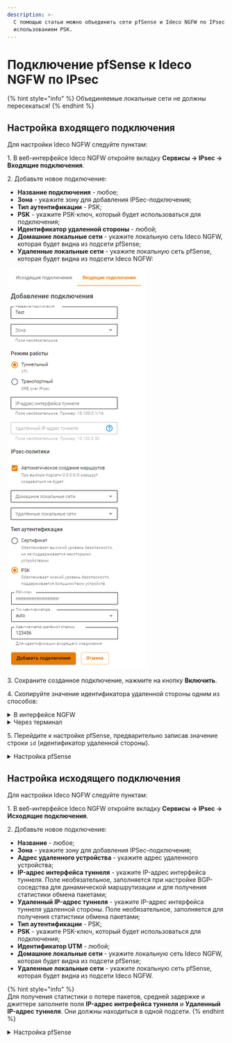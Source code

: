 ```yaml
---
description: >-
  С помощью статьи можно объединить сети pfSense и Ideco NGFW по IPsec с
  использованием PSK.
---
```


# Подключение pfSense к Ideco NGFW по IPsec

{% hint style="info" %}
Объединяемые локальные сети не должны пересекаться!
{% endhint %}

## Настройка входящего подключения

Для настройки Ideco NGFW следуйте пунктам:

1\. В веб-интерфейсе Ideco NGFW откройте вкладку **Сервисы -> IPsec -> Входящие подключения**.

2\. Добавьте новое подключение:

* **Название подключения** - любое;
* **Зона** - укажите зону для добавления IPSec-подключения;
* **Тип аутентификации** - PSK;
* **PSK** - укажите PSK-ключ, который будет использоваться для подключения;
* **Идентификатор удаленной стороны** - любой;
* **Домашние локальные сети** - укажите локальную сеть Ideco NGFW, которая будет видна из подсети pfSense;
* **Удаленные локальные сети** - укажите локальную сеть pfSense, которая будет видна из подсети Ideco NGFW:

![](/.gitbook/assets/ipsec4.png)

3\. Сохраните созданное подключение, нажмите на кнопку **Включить**.

4\. Скопируйте значение идентификатора удаленной стороны одним из способов:

<details>

<summary>В интерфейсе NGFW</summary>

Во вкладке **Сервисы -> IPsec -> Входящие подключения** в строке **Идентификатор удаленной стороны**:

![](/.gitbook/assets/ipsec5.png)

</details>

<details>

<summary>Через терминал</summary>

На Ideco NGFW в папке `/run/ideco-ipsec-backend/strongswan/swanctl/conf.d/` будет сгенерирован конфигурационный файл. Необходимо перейти в консоль и открыть на редактирование файл вида `device_<номер>.conf`. Из этого файла необходимо скопировать значение строки `id`(идентификатор удаленной стороны):

![](/.gitbook/assets/ipsec-connection-pfsense-to-utm1.png)

</details>

5\. Перейдите к настройке pfSense, предварительно записав значение строки `id` (идентификатор удаленной стороны).

<details>

<summary>Настройка pfSense</summary>

Для настройки следуйте пунктам:

1\. В веб-интерфейсе pfSense перейдите на вкладку **VPN –> IPsec –> Tunnels**.

2\. Добавьте новое подключение:

* **Description** - любое;
* **Key Exchange version** - IKEv2;
* **Internet Protocol** - IPv4;
* **Interface** - выберите внешний интерфейс pfSense, который будет использоваться для подключения к Ideco NGFW;
* **Remote Gateway** - IP внешнего интерфейса Ideco NGFW;
* **Authentication Method** - Mutual PSK;
* **My identifier и Peer identifier** - сюда вставьте значение строки `id` на Ideco NGFW (см. шаг 4 в настройке Ideco NGFW);
* **Pre-Shared Key** - вставьте PSK-ключ, который ранее прописывали на Ideco NGFW;
* **Encryption Algorithm** - используйте следующие параметры: \
  1\. **Algorithm** - AES256-GCM; \
  2\. **Key length** - 128 bit; \
  3\. **Hash** - SHA256; \
  4\. **DH Group** - Elliptic Curve 25519-256.

Все остальные значения можно оставить по умолчанию.

3\. Сохраните подключение.

4\. Нажмите на кнопку **Show Phase 2 Entries** и добавьте новую Phase 2. Здесь укажите:

* **Encryption Algorithm** - используйте следующие параметры: \
  1\. **Algorithm** - AES256-GCM; \
  2\. **Key length** - 128 bit; \
  3\. **Hash** - SHA256; \
  4\. **DH Group** - Elliptic Curve 25519-256.

* **Local Network** - локальную сеть pfSense, которая будет доступна из подсети Ideco NGFW;
* **Remote Network** - локальную сеть Ideco NGFW, которая будет доступна из подсети pfSense.

Все остальные значения можно оставить по умолчанию.

5\. Сохраните подключение.

6\. Разрешите хождение трафика между локальными сетями pfSense и Ideco NGFW в настройках файрвола pfSense (переходим на вкладку **Firewall -> Rules -> IPsec** и создаем два правила, разрешающие хождение трафика между локальными сетями Ideco NGFW и pfSense).

Обращаем внимание на раздел файрвола WAN - в нем по умолчанию запрещен входящий трафик из "серых" подсетей, который требуется разрешить.

7\. Теперь переходим на вкладку **Status -> IPsec** (там должно появится созданное подключение), нажимаем на кнопку Connect VPN.

Если соединение установить не удалось, следует пересоздать соединение на NGFW, указав в поле **Идентификатор ключа** значение, которое мы указали в My identifier и Peer identifier у pfSense, и попробовать подключиться еще раз. На стороне pfSense никаких изменений вносить не требуется.

</details>

## Настройка исходящего подключения

Для настройки Ideco NGFW следуйте пунктам:

1\. В веб-интерфейсе Ideco NGFW откройте вкладку **Сервисы -> IPsec -> Исходящие подключения**.

2\. Добавьте новое подключение:

* **Название** - любое;
* **Зона** - укажите зону для добавления IPSec-подключения;
* **Адрес удаленного устройства** - укажите адрес удаленного устройства;
* **IP-адрес интерфейса туннеля** - укажите IP-адрес интерфейса туннеля. Поле необязательное, заполняется при настройке BGP-соседства для динамической маршрутизации и для получения статистики обмена пакетами;
* **Удаленный IP-адрес туннеля** - укажите IP-адрес интерфейса туннеля удаленной стороны. Поле необязательное, заполняется для получения статистики обмена пакетами;
* **Тип аутентификации** - PSK;
* **PSK** - укажите PSK-ключ, который будет использоваться для подключения;
* **Идентификатор UTM** - любой;
* **Домашние локальные сети** - укажите локальную сеть Ideco NGFW, которая будет видна из подсети pfSense;
* **Удаленные локальные сети** - укажите локальную сеть pfSense, которая будет видна из подсети Ideco NGFW.

{% hint style="info" %}   
Для получения статистики о потере пакетов, средней задержке и джиттере заполните поля **IP-адрес интрефейса туннеля** и **Удаленный IP-адрес туннеля**. Они должны находиться в одной подсети.
{% endhint %}

<details>

<summary>Настройка pfSense</summary>

Для настройки следуйте пунктам:

1\. В веб-интерфейсе pfSense перейдите на вкладку **VPN > IPsec > Advanced Options** и в поле **Child SA Start Action** выберите параметр **None (Responder Only)**.

2\. Добавьте новое подключение:

* **Key Exchange version** - IKEv2;
* **Internet Protocol** - IPv4;
* **Interface** - выберите внешний интерфейс pfSense, который будет использоваться для подключения к Ideco NGFW;
* **Remote Gateway** - IP внешнего интерфейса Ideco NGFW;
* **Description** - любое;
* **Authentication Method** - Mutual PSK;
* **My identifier** - My ip address;
* **Peer identifier** - KeyID tag. Введите идентификатор удаленной стороны, т. е. Ideco NGFW;
* **Pre-Shared Key** - введите PSK-ключ;
* **Encryption Algorithm**:
  * Для **Ideco UTM версии 10.0 и Ideco NGFW версии 16.0 и новее** используйте следующие параметры: \
    1\. **Algorithm** - AES256-GCM; \
    2\. **Key length** - 128 bit; \
    3\. **Hash** - SHA256; \
    4\. **DH Group** - Elliptic Curve 25519-256.

3\. Сохраните подключение.

4\. Нажмите на кнопку **Show Phase 2 Entries** и добавьте новую Phase 2 и укажите следующие значения:

* **Encryption Algorithm**:
  * **Для Ideco UTM версии 10.0 и Ideco NGFW версии 16.0 и новее** используйте следующие параметры: \
    1\. **Algorithm** - AES256-GCM; \
    2\. **Key length** - 128 bit; \
    3\. **Hash** - SHA256; \
    4\. **DH Group** - Elliptic Curve 25519-256.

* **Local Network** - локальную сеть pfSense, которая будет доступна из подсети Ideco NGFW;
* **Remote Network** - локальную сеть Ideco NGFW, которая будет доступна из подсети pfSense.

Все остальные значения можно оставить по умолчанию.

5\. Сохраните подключение.

6\. В настройках файрвола pfSense перейдите на вкладку **Firewall -> Rules -> IPsec** и создайте два правила, разрешающие хождение трафика между локальными сетями Ideco NGFW и pfSense.

7\. Обратите внимание на раздел файрвола **WAN** - в нем по умолчанию запрещен входящий трафик из "серых" подсетей, который требуется разрешить.

8\. Перейдите на вкладку **Status -> IPsec** (там должно появится созданное подключение), нажмите на кнопку Connect VPN.

Если соединение установить не удалось, следует пересоздать соединение на NGFW, указав в поле **Идентификатор ключа** значение, которое мы указали в My identifier и Peer identifier у pfSense, и попробовать подключиться еще раз. На стороне pfSense никаких изменений вносить не требуется.

</details>
